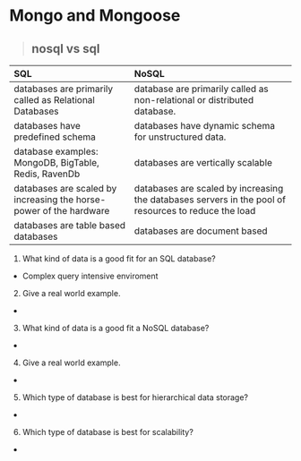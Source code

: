# **Mongo and Mongoose**

> ## nosql vs sql


| SQL          | NoSQL   |
|:-------      |:--------|
|databases are primarily called as Relational Databases | database are primarily called as non-relational or distributed database.|
| databases have predefined schema  | databases have dynamic schema for unstructured data.| database examples: MySql, Oracle, Sqlite, Postgres 
| database examples: MongoDB, BigTable, Redis, RavenDb | databases are vertically scalable | databases are horizontally scalable
| databases are scaled by increasing the horse-power of the hardware | databases are scaled by increasing the databases servers in the pool of resources to reduce the load |
| databases are table based databases | databases are document based |



1. What kind of data is a good fit for an SQL database?

- Complex query intensive enviroment

2. Give a real world example.

- 

3. What kind of data is a good fit a NoSQL database?

- 

4. Give a real world example.

- 

5. Which type of database is best for hierarchical data storage?

- 

6. Which type of database is best for scalability?


- 
